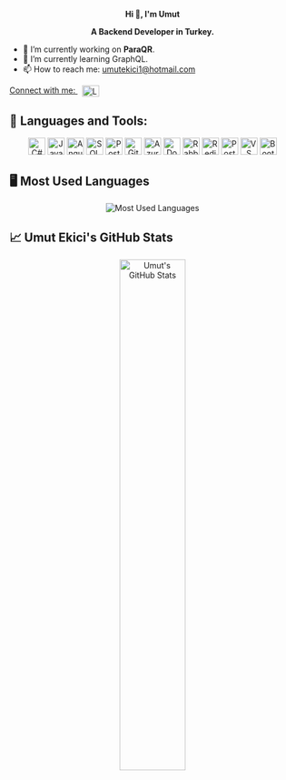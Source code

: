 <p align="center">
<strong>  Hi 👋, I'm Umut </strong>
</p>

<p align="center">
<strong>  A Backend Developer in Turkey. </strong>
</p>

- 🔭 I’m currently working on **ParaQR**.
- 🌱 I’m currently learning GraphQL.
- 📫 How to reach me: [umutekici1@hotmail.com](mailto:umutekici1@hotmail.com)

<p align="left" dir="auto">
  <a href="https://linkedin.com/in/umutekici" target="_blank" rel="nofollow">
    Connect with me: 
    <img src="https://raw.githubusercontent.com/rahuldkjain/github-profile-readme-generator/master/src/images/icons/Social/linked-in-alt.svg" alt="LinkedIn - Umut Ekici" height="20" width="30" style="vertical-align: middle; margin-left: 8px;">
  </a>
</p>


## 🔧 Languages and Tools:

<p align="center">
  <img src="https://img.shields.io/badge/C%23-%23239120?style=flat&logo=c-sharp&logoColor=white" alt="C#" height="30" />
  <img src="https://img.shields.io/badge/JavaScript-%23F7DF1E?style=flat&logo=javascript&logoColor=black" alt="JavaScript" height="30" />
  <img src="https://img.shields.io/badge/Angular-%23E23237?style=flat&logo=angular&logoColor=white" alt="Angular" height="30" />
  <img src="https://img.shields.io/badge/SQL-%2307405e?style=flat&logo=microsoft-sql-server&logoColor=white" alt="SQL" height="30" />
  <img src="https://img.shields.io/badge/PostgreSQL-%23336791?style=flat&logo=postgresql&logoColor=white" alt="PostgreSQL" height="30" />
  <img src="https://img.shields.io/badge/Git-%23F14E32?style=flat&logo=git&logoColor=white" alt="Git" height="30" />
  <img src="https://img.shields.io/badge/Microsoft_Azure-%230072C6?style=flat&logo=microsoft-azure&logoColor=white" alt="Azure" height="30" />
  <img src="https://img.shields.io/badge/Docker-%232496ED?style=flat&logo=docker&logoColor=white" alt="Docker" height="30" />
  <img src="https://img.shields.io/badge/RabbitMQ-%23FF6600?style=flat&logo=rabbitmq&logoColor=white" alt="RabbitMQ" height="30" />
  <img src="https://img.shields.io/badge/Redis-%23D82C26?style=flat&logo=redis&logoColor=white" alt="Redis" height="30" />
  <img src="https://img.shields.io/badge/Postman-%23FF6C37?style=flat&logo=postman&logoColor=white" alt="Postman" height="30" />
  <img src="https://img.shields.io/badge/VS%20Code-%23007ACC?style=flat&logo=visual-studio-code&logoColor=white" alt="VS Code" height="30" />
  <img src="https://img.shields.io/badge/Bootstrap-%23563D7C?style=flat&logo=bootstrap&logoColor=white" alt="Bootstrap" height="30" />
</p>


## 🖥️ Most Used Languages

<p align="center">
  <img src="https://github-readme-stats.vercel.app/api/top-langs/?username=umutekici&layout=compact&theme=light" alt="Most Used Languages" />
</p>

## 📈 Umut Ekici's GitHub Stats

<p align="center">
  <img src="https://github-readme-stats.vercel.app/api?username=umutekici&show_icons=true&hide_title=true&count_private=true&hide=prs&theme=light" alt="Umut's GitHub Stats" width="48%" />
</p>

